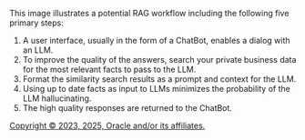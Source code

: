 This image illustrates a potential RAG workflow including the following five primary
            steps:

1. A user interface, usually in the form of a ChatBot, enables a dialog with an
               LLM.
2. To improve the quality of the answers, search your private business data for the
               most relevant facts to pass to the LLM.
3. Format the similarity search results as a prompt and context for the LLM.
4. Using up to date facts as input to LLMs minimizes the probability of the LLM
               hallucinating.
5. The high quality responses are returned to the ChatBot.

[Copyright © 2023, 2025, Oracle and/or its affiliates.](../../../dcommon/html/cpyr.htm)

